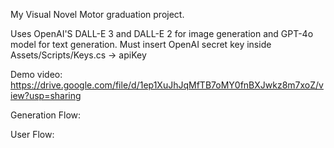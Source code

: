 My Visual Novel Motor graduation project.

Uses OpenAI'S DALL-E 3 and DALL-E 2 for image generation and GPT-4o model for text generation.
Must insert OpenAI secret key inside Assets/Scripts/Keys.cs -> apiKey

Demo video: https://drive.google.com/file/d/1ep1XuJhJqMfTB7oMY0fnBXJwkz8m7xoZ/view?usp=sharing

Generation Flow:

User Flow:
